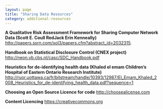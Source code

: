 ```yaml
---
layout: page
title: "Sharing Data Resources"
category: additional-resources
---
```

**A Qualitative Risk Assessment Framework for Sharing Computer Network Data (Scott E. Coull RedJack Erin Kenneally)**
http://papers.ssrn.com/sol3/papers.cfm?abstract_id=2032315.

**Handbook on Statistical Disclosure Control (CNEX project)**
http://neon.vb.cbs.nl/casc/SDC_Handbook.pdf

**Heuristics for de-identifying health data (Khaled el emam Children’s Hospital of Eastern Ontario Research Institute)**
http://ruor.uottawa.ca/fr/bitstream/handle/10393/12987/El_Emam_Khaled_2008_Heuristics_for_de-identifying_health_data.pdf?sequence=1

**Choosing an Open Source Licence for code**
http://choosealicense.com

**Content Licencing**
https://creativecommons.org
